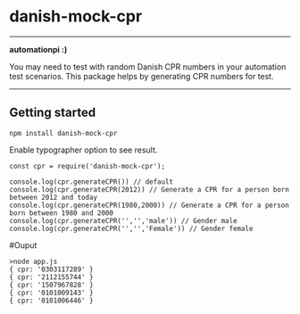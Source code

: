 # danish-mock-cpr

---
__automationpi :)__
  

You may need to test with random Danish CPR numbers in your automation test scenarios. This package helps by generating CPR numbers for test.

---


## Getting started


    
    npm install danish-mock-cpr



Enable typographer option to see result.


    const cpr = require('danish-mock-cpr');

    console.log(cpr.generateCPR()) // default
    console.log(cpr.generateCPR(2012)) // Generate a CPR for a person born between 2012 and today
    console.log(cpr.generateCPR(1980,2000)) // Generate a CPR for a person born between 1980 and 2000
    console.log(cpr.generateCPR('','','male')) // Gender male
    console.log(cpr.generateCPR('','','Female')) // Gender female


  #Ouput 

    >node app.js
    { cpr: '0303117289' }
    { cpr: '2112155744' }
    { cpr: '1507967828' }
    { cpr: '0101009143' }
    { cpr: '0101006446' }
